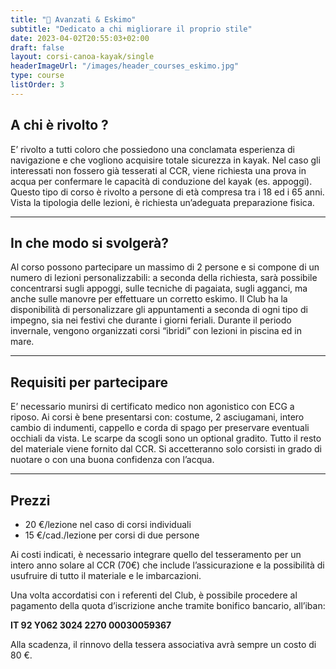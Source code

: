 ```yaml
---
title: "💪 Avanzati & Eskimo"
subtitle: "Dedicato a chi migliorare il proprio stile"
date: 2023-04-02T20:55:03+02:00
draft: false
layout: corsi-canoa-kayak/single
headerImageUrl: "/images/header_courses_eskimo.jpg"
type: course
listOrder: 3
---
```


## A chi è rivolto ?
E’ rivolto a tutti coloro che possiedono una conclamata esperienza di navigazione e che vogliono acquisire totale sicurezza in kayak. Nel caso gli interessati non fossero già tesserati al CCR, viene richiesta una prova in acqua per confermare le capacità di conduzione del kayak (es. appoggi). Questo tipo di corso è rivolto a persone di età compresa tra i 18 ed i 65 anni. Vista la tipologia delle lezioni, è richiesta un’adeguata preparazione fisica.

---

## In che modo si svolgerà?
Al corso possono partecipare un massimo di 2 persone e si compone di un numero di lezioni personalizzabili: a seconda della richiesta, sarà possibile concentrarsi sugli appoggi, sulle tecniche di pagaiata, sugli agganci, ma anche sulle manovre per effettuare un corretto eskimo. Il Club ha la disponibilità di personalizzare gli appuntamenti a seconda di ogni tipo di impegno, sia nei festivi che durante i giorni feriali. Durante il periodo invernale, vengono organizzati corsi “ibridi” con lezioni in piscina ed in mare.

---

## Requisiti per partecipare
E’ necessario munirsi di certificato medico non agonistico con ECG a riposo. Ai corsi è bene presentarsi con: costume, 2 asciugamani, intero cambio di indumenti, cappello e corda di spago per preservare eventuali occhiali da vista. Le scarpe da scogli sono un optional gradito. Tutto il resto del materiale viene fornito dal CCR. Si accetteranno solo corsisti in grado di nuotare o con una buona confidenza con l’acqua.

---

## Prezzi

* 20 €/lezione nel caso di corsi individuali
* 15 €/cad./lezione per corsi di due persone

Ai costi indicati, è necessario integrare quello del tesseramento per un intero anno solare al CCR (70€) che include l’assicurazione e la possibilità di usufruire di tutto il materiale e le imbarcazioni.

Una volta accordatisi con i referenti del Club, è possibile procedere al pagamento della quota d’iscrizione anche tramite bonifico bancario, all’iban:

**IT 92 Y062 3024 2270 00030059367**

Alla scadenza, il rinnovo della tessera associativa avrà sempre un costo di 80 €.
